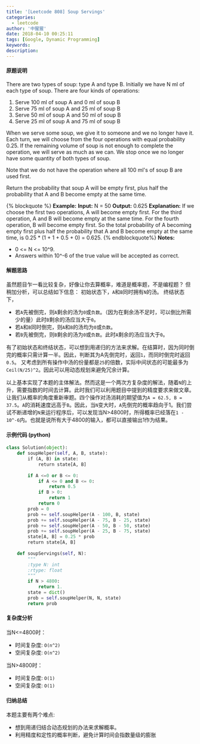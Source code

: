 ```yaml
---
title: '[Leetcode 808] Soup Servings'
categories:
  - leetcode
author: '中猩猩'
date: 2018-04-10 00:25:11
tags: [Google, Dynamic Programming]
keywords:
description:
---
```

#### 原题说明
There are two types of soup: type A and type B. Initially we have N ml of each type of soup. There are four kinds of operations:

1. Serve 100 ml of soup A and 0 ml of soup B
2. Serve 75 ml of soup A and 25 ml of soup B
3. Serve 50 ml of soup A and 50 ml of soup B
4. Serve 25 ml of soup A and 75 ml of soup B

When we serve some soup, we give it to someone and we no longer have it.  Each turn, we will choose from the four operations with equal probability 0.25. If the remaining volume of soup is not enough to complete the operation, we will serve as much as we can.  We stop once we no longer have some quantity of both types of soup.

Note that we do not have the operation where all 100 ml's of soup B are used first.  

Return the probability that soup A will be empty first, plus half the probability that A and B become empty at the same time.

{% blockquote %}
**Example:**
**Input:** N = 50
**Output:** 0.625
**Explanation:** 
If we choose the first two operations, A will become empty first. For the third operation, A and B will become empty at the same time. For the fourth operation, B will become empty first. So the total probability of A becoming empty first plus half the probability that A and B become empty at the same time, is 0.25 * (1 + 1 + 0.5 + 0) = 0.625.
{% endblockquote%}
**Notes:**
- 0 <= N <= 10^9. 
- Answers within 10^-6 of the true value will be accepted as correct.

#### 解题思路
虽然题目乍一看比较复杂，好像让你去算概率，难道是概率题，不是编程题？
但稍加分析，可以总结如下信息：
初始状态下，`A`和`B`同时拥有`N`的汤。
终结状态下，
- 若`A`先被倒完，则`A`剩余的汤为`0`或`负数`。（因为在剩余汤不足时，可以倒比所需少的量）此时`B`剩余的汤应当大于`0`。
- 若`A`和`B`同时倒完，则`A`和`B`的汤均为`0`或`负数`。
- 若`B`先被倒完，则`B`剩余的汤为`0`或`负数`。此时`A`剩余的汤应当大于`0`。

有了初始状态和终结状态，可以想到用递归的方法来求解。在结算时，因为同时倒完的概率只需计算一半。因此，判断其为A先倒完时，返回`1`，而同时倒完时返回`0.5`。
又考虑到所有操作中汤的份量都是`25`的倍数，实际中间状态的可能最多为`Ceil(N/25)^2`。因此可以用动态规划来避免冗余计算。

以上基本实现了本题的主体解法。然而这是一个两次方复杂度的解法，随着`N`的上升，需要指数的时间去计算。此时我们可以利用题目中提到的精度要求来做文章。让我们从概率的角度重新审题。四个操作对汤消耗的期望值为`A = 62.5, B = 37.5`。`A`的消耗速度远高于`B`。因此，当`N`变大时，`A`先倒完的概率趋向于1。我们尝试不断递增的`N`来运行程序后，可以发现当N>4800时，所得概率已经落在`1 - 10^-6`内。也就是说所有大于4800的输入，都可以直接输出1作为结果。

#### 示例代码 (python)
```python
class Solution(object): 
    def soupHelper(self, A, B, state):
        if (A, B) in state:
            return state[A, B]
        
        if A <=0 or B <= 0:
            if A <= 0 and B <= 0:
                return 0.5
            if B > 0:
                return 1
            return 0
        prob = 0
        prob += self.soupHelper(A - 100, B, state)
        prob += self.soupHelper(A - 75, B - 25, state)
        prob += self.soupHelper(A - 50, B - 50, state)
        prob += self.soupHelper(A - 25, B - 75, state)
        state[A, B] = 0.25 * prob
        return state[A, B]
        
    def soupServings(self, N):
        """
        :type N: int
        :rtype: float
        """
        if N > 4800:
            return 1.
        state = dict()
        prob = self.soupHelper(N, N, state)
        return prob
```

#### 复杂度分析
当N<=4800时：
- 时间复杂度: `O(n^2)`
- 空间复杂度: `O(n^2)`

当N>4800时：
- 时间复杂度: `O(1)`
- 空间复杂度: `O(1)`

#### 归纳总结
本题主要有两个难点:
- 想到用递归结合动态规划的办法来求解概率。
- 利用精度和定性的概率判断，避免计算时间会指数量级的膨胀
